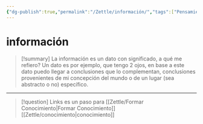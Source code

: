 ```yaml
---
{"dg-publish":true,"permalink":"/Zettle/información/","tags":["Pensamiento,"],"created":"2023-08-31T17:10:34.397-05:00","updated":"2023-08-31T17:41:22.515-05:00"}
---
```



#  información

> [!summary] 
> La información es un dato con significado, a qué me refiero? Un dato es por ejemplo, que tengo 2 ojos, en base a este dato puedo llegar a conclusiones que lo complementan, conclusiones provenientes de mi concepción del mundo o de un lugar (sea abstracto o no) específico. 

- - - 
> [!question] Links
> es un paso para [[Zettle/Formar Conocimiento\|Formar Conocimiento]]
> [[Zettle/conocimiento\|conocimiento]]


